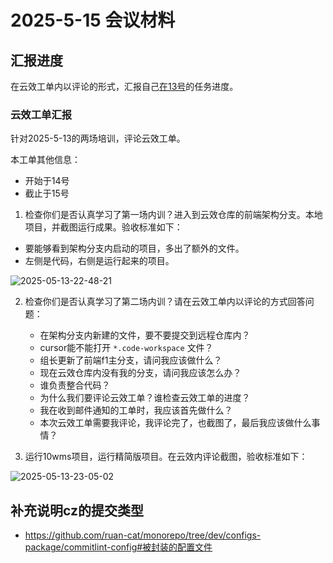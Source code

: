 # 2025-5-15 会议材料

## 汇报进度

在云效工单内以评论的形式，汇报自己[在13号](../2025-5-13/index.md)的任务进度。

### 云效工单汇报

针对2025-5-13的两场培训，评论云效工单。

本工单其他信息：

- 开始于14号
- 截止于15号

1. 检查你们是否认真学习了第一场内训？进入到云效仓库的前端架构分支。本地项目，并截图运行成果。验收标准如下：

- 要能够看到架构分支内启动的项目，多出了额外的文件。
- 左侧是代码，右侧是运行起来的项目。

![2025-05-13-22-48-21](https://s2.loli.net/2025/05/13/bT3FulxMcrzC1Uy.png)

2. 检查你们是否认真学习了第二场内训？请在云效工单内以评论的方式回答问题：

   - 在架构分支内新建的文件，要不要提交到远程仓库内？
   - cursor能不能打开 `*.code-workspace` 文件？
   - 组长更新了前端f1主分支，请问我应该做什么？
   - 现在云效仓库内没有我的分支，请问我应该怎么办？
   - 谁负责整合代码？
   - 为什么我们要评论云效工单？谁检查云效工单的进度？
   - 我在收到邮件通知的工单时，我应该首先做什么？
   - 本次云效工单需要我评论，我评论完了，也截图了，最后我应该做什么事情？

3. 运行10wms项目，运行精简版项目。在云效内评论截图，验收标准如下：

![2025-05-13-23-05-02](https://s2.loli.net/2025/05/13/xgnSkHm9swArD2C.png)

## 补充说明cz的提交类型

- https://github.com/ruan-cat/monorepo/tree/dev/configs-package/commitlint-config#被封装的配置文件
